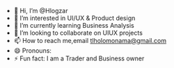 - 👋 Hi, I’m @Hlogzar
- 👀 I’m interested in UI/UX & Product design
- 🌱 I’m currently learning Business Analysis 
- 💞️ I’m looking to collaborate on UIUX projects 
- 📫 How to reach me,email tlholomonama@gmail.com 
- 😄 Pronouns: 
- ⚡ Fun fact: I am a Trader and Business owner

<!---
Hlogzar/Hlogzar is a ✨ special ✨ repository because its `README.md` (this file) appears on your GitHub profile.
You can click the Preview link to take a look at your changes.
--->

